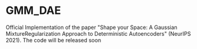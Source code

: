 # GMM_DAE
Official Implementation of the paper "Shape your Space: A Gaussian MixtureRegularization Approach to Deterministic Autoencoders" (NeurIPS 2021). The code will be released soon
